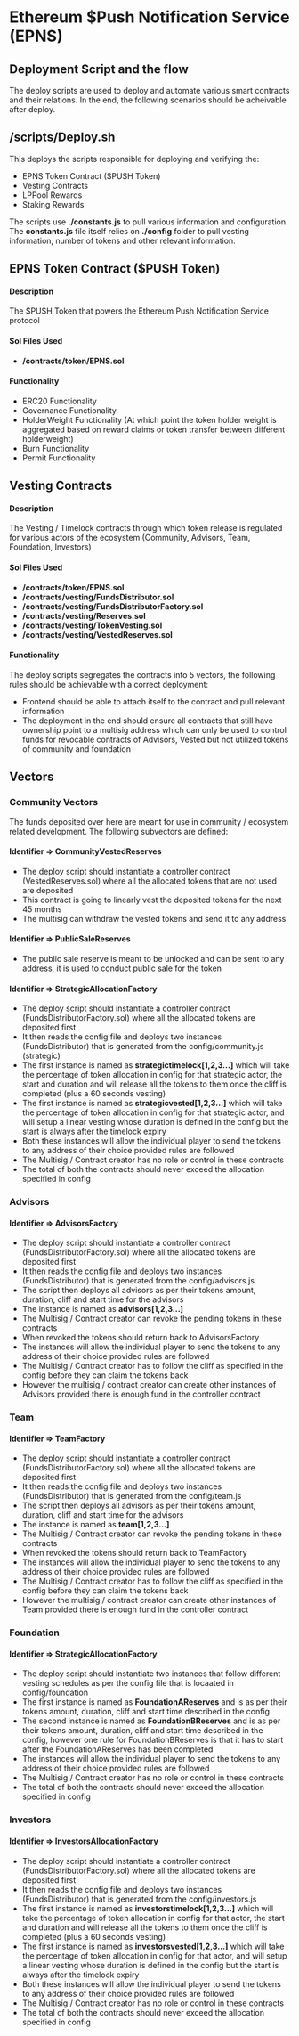 # Ethereum $Push Notification Service (EPNS)
## Deployment Script and the flow

The deploy scripts are used to deploy and automate various smart contracts and their relations. In the end, the following scenarios should be acheivable after deploy.

## /scripts/Deploy.sh
This deploys the scripts responsible for deploying and verifying the:
- EPNS Token Contract ($PUSH Token)
- Vesting Contracts
- LPPool Rewards
- Staking Rewards

The scripts use **./constants.js** to pull various information and configuration. The **constants.js** file itself relies on **./config** folder to pull vesting information, number of tokens and other relevant information.

## EPNS Token Contract ($PUSH Token)
#### Description
The $PUSH Token that powers the Ethereum Push Notification Service protocol

#### Sol Files Used
- **/contracts/token/EPNS.sol**

#### Functionality
- ERC20 Functionality
- Governance Functionality
- HolderWeight Functionality (At which point the token holder weight is aggregated based on reward claims or token transfer between different holderweight)
- Burn Functionality
- Permit Functionality

## Vesting Contracts
#### Description
The Vesting / Timelock contracts through which token release is regulated for various actors of the ecosystem (Community, Advisors, Team, Foundation, Investors)

#### Sol Files Used
- **/contracts/token/EPNS.sol**
- **/contracts/vesting/FundsDistributor.sol**
- **/contracts/vesting/FundsDistributorFactory.sol**
- **/contracts/vesting/Reserves.sol**
- **/contracts/vesting/TokenVesting.sol**
- **/contracts/vesting/VestedReserves.sol**

#### Functionality
The deploy scripts segregates the contracts into 5 vectors, the following rules should be achievable with a correct deployment:
- Frontend should be able to attach itself to the contract and pull relevant information
- The deployment in the end should ensure all contracts that still have ownership point to a multisig address which can only be used to control funds for revocable contracts of Advisors, Vested but not utilized tokens of community and foundation

## Vectors
### Community Vectors
The funds deposited over here are meant for use in community / ecosystem related development. The following subvectors are defined:

#### Identifier => CommunityVestedReserves
 - The deploy script should instantiate a controller contract (VestedReserves.sol) where all the allocated tokens that are not used are deposited
 - This contract is going to linearly vest the deposited tokens for the next 45 months
 - The multisig can withdraw the vested tokens and send it to any address

#### Identifier => PublicSaleReserves
- The public sale reserve is meant to be unlocked and can be sent to any address, it is used to conduct public sale for the token

#### Identifier => StrategicAllocationFactory
- The deploy script should instantiate a controller contract (FundsDistributorFactory.sol) where all the allocated tokens are deposited first
- It then reads the config file and deploys two instances (FundsDistributor) that is generated from the config/community.js (strategic)
- The first instance is named as **strategictimelock[1,2,3...]** which will take the percentage of token allocation in config for that strategic actor, the start and duration and will release all the tokens to them once the cliff is completed (plus a 60 seconds vesting)
- The first instance is named as **strategicvested[1,2,3...]** which will take the percentage of token allocation in config for that strategic actor, and will setup a linear vesting whose duration is defined in the config but the start is always after the timelock expiry
- Both these instances will allow the individual player to send the tokens to any address of their choice provided rules are followed
- The Multisig / Contract creator has no role or control in these contracts
- The total of both the contracts should never exceed the allocation specified in config

### Advisors
#### Identifier => AdvisorsFactory
- The deploy script should instantiate a controller contract (FundsDistributorFactory.sol) where all the allocated tokens are deposited first
- It then reads the config file and deploys two instances (FundsDistributor) that is generated from the config/advisors.js
- The script then deploys all advisors as per their tokens amount, duration, cliff and start time for the advisors
- The instance is named as **advisors[1,2,3...]**
- The Multisig / Contract creator can revoke the pending tokens in these contracts
- When revoked the tokens should return back to AdvisorsFactory
- The instances will allow the individual player to send the tokens to any address of their choice provided rules are followed
- The Multisig / Contract creator has to follow the cliff as specified in the config before they can claim the tokens back
- However the multisig / contract creator can create other instances of Advisors provided there is enough fund in the controller contract

### Team
#### Identifier => TeamFactory
- The deploy script should instantiate a controller contract (FundsDistributorFactory.sol) where all the allocated tokens are deposited first
- It then reads the config file and deploys two instances (FundsDistributor) that is generated from the config/team.js
- The script then deploys all advisors as per their tokens amount, duration, cliff and start time for the advisors
- The instance is named as **team[1,2,3...]**
- The Multisig / Contract creator can revoke the pending tokens in these contracts
- When revoked the tokens should return back to TeamFactory
- The instances will allow the individual player to send the tokens to any address of their choice provided rules are followed
- The Multisig / Contract creator has to follow the cliff as specified in the config before they can claim the tokens back
- However the multisig / contract creator can create other instances of Team provided there is enough fund in the controller contract

### Foundation
#### Identifier => StrategicAllocationFactory
- The deploy script should instantiate two instances that follow different vesting schedules as per the config file that is locaated in config/foundation
- The first instance is named as **FoundationAReserves** and is as per their tokens amount, duration, cliff and start time described in the config
- The second instance is named as **FoundationBReserves** and is as per their tokens amount, duration, cliff and start time described in the config, however one rule for FoundationBReserves is that it has to start after the FoundationAReserves has been completed
- The instances will allow the individual player to send the tokens to any address of their choice provided rules are followed
- The Multisig / Contract creator has no role or control in these contracts
- The total of both the contracts should never exceed the allocation specified in config

### Investors
#### Identifier => InvestorsAllocationFactory
- The deploy script should instantiate a controller contract (FundsDistributorFactory.sol) where all the allocated tokens are deposited first
- It then reads the config file and deploys two instances (FundsDistributor) that is generated from the config/investors.js
- The first instance is named as **investorstimelock[1,2,3...]** which will take the percentage of token allocation in config for that actor, the start and duration and will release all the tokens to them once the cliff is completed (plus a 60 seconds vesting)
- The first instance is named as **investorsvested[1,2,3...]** which will take the percentage of token allocation in config for that actor, and will setup a linear vesting whose duration is defined in the config but the start is always after the timelock expiry
- Both these instances will allow the individual player to send the tokens to any address of their choice provided rules are followed
- The Multisig / Contract creator has no role or control in these contracts
- The total of both the contracts should never exceed the allocation specified in config
